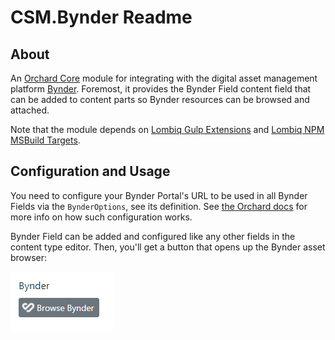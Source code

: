 # CSM.Bynder Readme



## About

An [Orchard Core](https://www.orchardcore.net/) module for integrating with the digital asset management platform [Bynder](https://www.bynder.com/en/). Foremost, it provides the Bynder Field content field that can be added to content parts so Bynder resources can be browsed and attached.

Note that the module depends on [Lombiq Gulp Extensions](https://github.com/Lombiq/Gulp-Extensions) and [Lombiq NPM MSBuild Targets](https://github.com/Lombiq/NPM-Targets).


## Configuration and Usage

You need to configure your Bynder Portal's URL to be used in all Bynder Fields via the `BynderOptions`, see its definition. See [the Orchard docs](https://docs.orchardcore.net/en/dev/docs/reference/core/Configuration/index.html) for more info on how such configuration works.

Bynder Field can be added and configured like any other fields in the content type editor. Then, you'll get a button that opens up the Bynder asset browser:

![Bynder field screenshot](Docs/bynder-field-screenshot.png)
